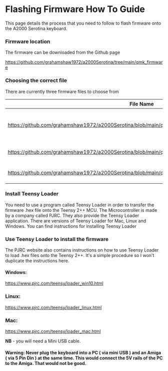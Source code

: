 # Flashing Firmware How To Guide

This page details the process that you need to follow to flash firmware onto the A2000 Serotina keyboard. 

### Firmware location

The firmware can be downloaded from the Github page 

https://github.com/grahamshaw1972/a2000Serotina/tree/main/qmk_firmware



### Choosing the correct file

There are currently three firmware files to choose from

| File Name                                                    | Description                                                  |
| ------------------------------------------------------------ | ------------------------------------------------------------ |
| https://github.com/grahamshaw1972/a2000Serotina/blob/main/qmk_firmware/a2000Serotina_pc_testing_uk.hex | a2000Serotina_pc_testing_uk.hex: Use this firmware for testing if you want to test the keyboard connected to a PC via USB. This firmware is no good for an Amiga. |
| https://github.com/grahamshaw1972/a2000Serotina/blob/main/qmk_firmware/a2000Serotina_us_uk.hex | a2000Serotina_us_uk.hex: Use this firmware for both the US and UK keyboard layouts |
| https://github.com/grahamshaw1972/a2000Serotina/blob/main/qmk_firmware/a2000Serotina_international.hex | a2000Serotina_international.hex: Use this firmware for all other keyboard layouts |

### Install Teensy Loader

You need to use a program called Teensy Loader in order to transfer the firmware .hex file onto the Teensy 2++ MCU. The Microcontroller is made by a company called PJRC. They also provide the Teensy Loader application. There are versions of Teensy Loader for Mac, Linux and Windows. You can find instructions for installing Teensy Loader 

[Install Teensy Loader PJRC]: https://www.pjrc.com/teensy/loader.html	"Install Teensy Loader PJRC"



### Use Teensy Loader to install the firmware

The PJRC website also contains instructions on how to use Teensy Loader to load .hex files onto the Teensy 2++. It's a simple procedure so I won't duplicate the instructions here. 



#### Windows: 

https://www.pjrc.com/teensy/loader_win10.html

### Linux:

https://www.pjrc.com/teensy/loader_linux.html

### Mac:

https://www.pjrc.com/teensy/loader_mac.html



**NB** - you will need a Mini USB cable. 



#### Warning: Never plug the keyboard into a PC ( via mini USB ) and an Amiga ( via 5 Pin Din ) at the same time. This would connect the 5V rails of the PC to the Amiga. That would not be good. 
